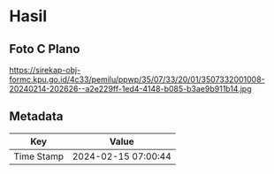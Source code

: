 # Hasil

## Foto C Plano

https://sirekap-obj-formc.kpu.go.id/4c33/pemilu/ppwp/35/07/33/20/01/3507332001008-20240214-202626--a2e229ff-1ed4-4148-b085-b3ae9b911b14.jpg


## Metadata

| Key        | Value               |
| ---------- | ------------------- |
| Time Stamp | 2024-02-15 07:00:44 |



